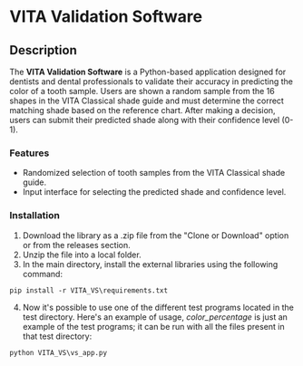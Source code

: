 # VITA Validation Software

## Description

The **VITA Validation Software** is a Python-based application designed for dentists and dental professionals to validate their accuracy in predicting the color of a tooth sample. Users are shown a random sample from the 16 shapes in the VITA Classical shade guide and must determine the correct matching shade based on the reference chart. After making a decision, users can submit their predicted shade along with their confidence level (0-1).

### Features
- Randomized selection of tooth samples from the VITA Classical shade guide.
- Input interface for selecting the predicted shade and confidence level.

### Installation

1. Download the library as a .zip file from the "Clone or Download" option or from the releases section.
2. Unzip the file into a local folder.
3. In the main directory, install the external libraries using the following command: 
```
pip install -r VITA_VS\requirements.txt
```
4. Now it's possible to use one of the different test programs located in the test directory. Here's an example of usage, _color_percentage_ is just an example of the test programs; it can be run with all the files present in that test directory:
```
python VITA_VS\vs_app.py
```
